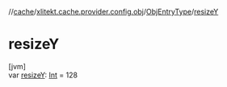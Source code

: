 //[cache](../../../index.md)/[xlitekt.cache.provider.config.obj](../index.md)/[ObjEntryType](index.md)/[resizeY](resize-y.md)

# resizeY

[jvm]\
var [resizeY](resize-y.md): [Int](https://kotlinlang.org/api/latest/jvm/stdlib/kotlin/-int/index.html) = 128
